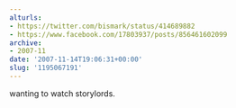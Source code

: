 ```yaml
---
alturls:
- https://twitter.com/bismark/status/414689882
- https://www.facebook.com/17803937/posts/856461602099
archive:
- 2007-11
date: '2007-11-14T19:06:31+00:00'
slug: '1195067191'
---
```


wanting to watch storylords.

